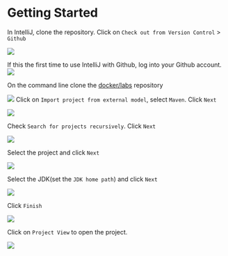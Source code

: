 # Getting Started

In IntelliJ, clone the repository. Click on `Check out from Version Control` > `Github`

![](./assets/intelliJ_git_open_project.png)

If this the first time to use IntelliJ with Github, log into your Github account.
![](./assets/intelliJ_git_login.png)

On the command line clone the [docker/labs](https://github.com/docker/labs) repository

![](./assets/intelliJ_git_clone_repository1.png)
Click on `Import project from external model`, select `Maven`. Click `Next`

![](./assets/intellij_github_import_maven.png)

Check `Search for projects recursively`. Click `Next`

![](./assets/intellij_github_import_maven_configure.png)

Select the project and click `Next`

![](./assets/intellij_github_import_maven_select.png)

Select the JDK(set the `JDK home path`) and click `Next`

![](./assets/intellij_github_import_select_sdk.png)

Click `Finish`

![](./assets/intellij_github_import_project_finish.png)

Click on `Project View` to open the project.

![](./assets/intelliJ_git_open_project_gui.png)
